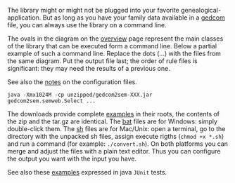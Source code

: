 The library might or might not be plugged into your favorite genealogical-application.
But as long as you have your family data available in a [gedcom](http://en.wikipedia.org/wiki/GEDCOM) file,
you can always use the library on a command line.

The ovals in the diagram on the [overview](overview.md) page represent the main classes of the library that can be executed form a command line.
Below a partial example of such a command line.
Replace the dots (...) with the  files from the same diagram.
Put the output file last; the order of rule files is significant: they may need the results of a previous one.

See also the [notes](Configuration.md) on the configuration files.
```
java -Xmx1024M -cp unzipped/gedcom2sem-XXX.jar gedcom2sem.semweb.Select ...
```
The downloads provide complete
[examples](https://github.com/jo-pol/gedcom2sem/tree/master/src/main/scripts)
in their roots, the contents of the zip and the tar.gz are identical.
The [bat](http://en.wikipedia.org/wiki/Batch_file)
files are for Windows: simply double-click them.
The
[sh](http://en.wikipedia.org/wiki/Shell_script) files are for Mac/Unix: open a terminal,
go to the directory with the unpacked sh files, assign execute rigths (`chmod +x *.sh`)
and run a command (for example: `./convert.sh`).
On both platforms you can merge and adjust the files with a plain text editor.
Thus you can configure the output you want with the input you have.

See also these [examples](https://github.com/jo-pol/gedcom2sem/tree/master//src/test/java/gedcom2sem/BatchExamples.java) expressed in java `JUnit` tests.